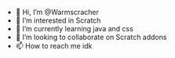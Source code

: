 - 👋 Hi, I’m @Warmscracher
- 👀 I’m interested in Scratch 
- 🌱 I’m currently learning java and css
- 💞️ I’m looking to collaborate on Scratch addons 
- 📫 How to reach me idk

<!---
Warmscracher/Warmscracher is a ✨ special ✨ repository because its `README.md` (this file) appears on your GitHub profile.
You can click the Preview link to take a look at your changes.
--->
